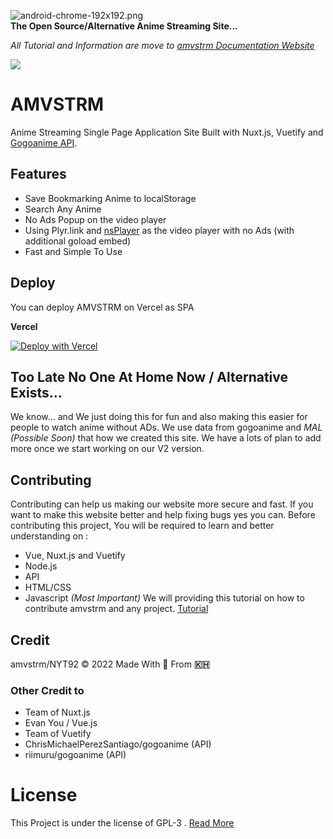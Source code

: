 
![android-chrome-192x192.png](https://github.com/amvstrm/amvstrm/blob/master/static/android-chrome-192x192.png?raw=true)  
**The Open Source/Alternative Anime Streaming Site...**

*All Tutorial and Information are move to [amvstrm Documentation Website](https://docs.amvstr.ml)*

![](https://api.checklyhq.com/v1/badges/checks/41569fa5-c1bd-4bee-a1c1-1ac2650f8272?style=flat&theme=default&responseTime=true)
# AMVSTRM
Anime Streaming Single Page Application Site Built with Nuxt.js, Vuetify and [Gogoanime API](https://api.amvstr.ml).

## Features
- Save Bookmarking Anime to localStorage
- Search Any Anime
- No Ads Popup on the video player
- Using Plyr.link and [nsPlayer](https://player.nscdn.ml) as the video player with no Ads (with additional goload embed)
- Fast and Simple To Use

## Deploy
You can deploy AMVSTRM on Vercel as SPA

**Vercel**

[![Deploy with Vercel](https://vercel.com/button)](https://vercel.com/new/clone?repository-url=https://github.com/amvstrm/amvstrm)

## Too Late No One At Home Now / Alternative Exists...

We know... and We just doing this for fun and also making this easier for people to watch anime without ADs. We use data from gogoanime and *MAL (Possible Soon)* that how we created this site. We have a lots of plan to add more once we start working on our V2 version. 

## Contributing
Contributing can help us making our website more secure and fast. If you want to make this website better and help fixing bugs yes you can.
Before contributing this project, 
You will be required to learn and better understanding on :
- Vue, Nuxt.js and Vuetify
- Node.js
- API
- HTML/CSS
- Javascript *(Most Important)*
We will providing this tutorial on how to contribute amvstrm and any project. [Tutorial](https://github.com/firstcontributions/first-contributions)
## Credit
amvstrm/NYT92 © 2022
Made With 💖 From **🇰🇭**
### Other Credit to
- Team of Nuxt.js 
- Evan You / Vue.js 
- Team of Vuetify
- ChrisMichaelPerezSantiago/gogoanime (API)
- riimuru/gogoanime (API)

# License
This Project is under the license of GPL-3 . [Read More](https://github.com/amvstrm/amvstrm/blob/master/LICENSE)

